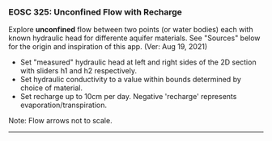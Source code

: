 ### EOSC 325: Unconfined Flow with Recharge
            
Explore **unconfined** flow between two points (or water bodies) each with known hydraulic head for differente aquifer materials. 
See "Sources" below for the origin and inspiration of this app. (Ver: Aug 19, 2021)

* Set "measured" hydraulic head at left and right sides of the 2D section with sliders h1 and h2 respectively.
* Set hydraulic conductivity to a value within bounds determined by choice of material. 
* Set recharge up to 10cm per day. Negative 'recharge' represents evaporation/transpiration. 

Note: Flow arrows not to scale.

----------